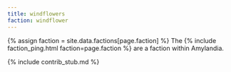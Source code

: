 ```yaml
---
title: windflowers
faction: windflower
---
```


{% assign faction = site.data.factions[page.faction] %}
The {% include faction_ping.html faction=page.faction %} are a faction within Amylandia.

{% include contrib_stub.md %}
